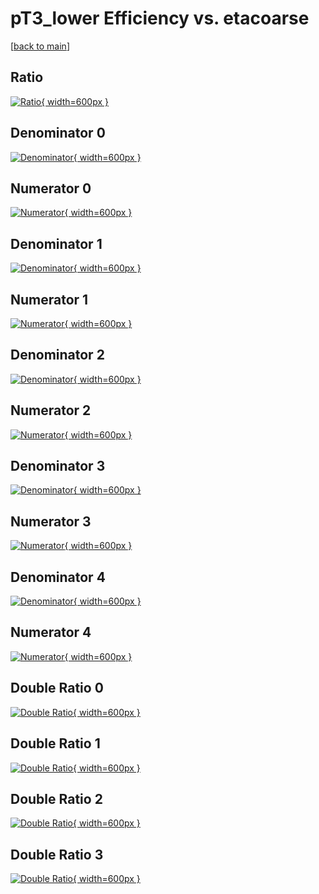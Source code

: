 # pT3_lower Efficiency vs. etacoarse

[[back to main](./)]



## Ratio

[![Ratio](../mtv/var/pT3_lower_vtr_0_1_eff_etacoarse.png){ width=600px }](../mtv/var/pT3_lower_vtr_0_1_eff_etacoarse.pdf)

## Denominator 0

[![Denominator](../mtv/den/pT3_lower_vtr_0_1_eff_etacoarse_den0.png){ width=600px }](../mtv/den/pT3_lower_vtr_0_1_eff_etacoarse_den0.pdf)

## Numerator 0

[![Numerator](../mtv/num/pT3_lower_vtr_0_1_eff_etacoarse_num0.png){ width=600px }](../mtv/num/pT3_lower_vtr_0_1_eff_etacoarse_num0.pdf)

## Denominator 1

[![Denominator](../mtv/den/pT3_lower_vtr_0_1_eff_etacoarse_den1.png){ width=600px }](../mtv/den/pT3_lower_vtr_0_1_eff_etacoarse_den1.pdf)

## Numerator 1

[![Numerator](../mtv/num/pT3_lower_vtr_0_1_eff_etacoarse_num1.png){ width=600px }](../mtv/num/pT3_lower_vtr_0_1_eff_etacoarse_num1.pdf)

## Denominator 2

[![Denominator](../mtv/den/pT3_lower_vtr_0_1_eff_etacoarse_den2.png){ width=600px }](../mtv/den/pT3_lower_vtr_0_1_eff_etacoarse_den2.pdf)

## Numerator 2

[![Numerator](../mtv/num/pT3_lower_vtr_0_1_eff_etacoarse_num2.png){ width=600px }](../mtv/num/pT3_lower_vtr_0_1_eff_etacoarse_num2.pdf)

## Denominator 3

[![Denominator](../mtv/den/pT3_lower_vtr_0_1_eff_etacoarse_den3.png){ width=600px }](../mtv/den/pT3_lower_vtr_0_1_eff_etacoarse_den3.pdf)

## Numerator 3

[![Numerator](../mtv/num/pT3_lower_vtr_0_1_eff_etacoarse_num3.png){ width=600px }](../mtv/num/pT3_lower_vtr_0_1_eff_etacoarse_num3.pdf)

## Denominator 4

[![Denominator](../mtv/den/pT3_lower_vtr_0_1_eff_etacoarse_den4.png){ width=600px }](../mtv/den/pT3_lower_vtr_0_1_eff_etacoarse_den4.pdf)

## Numerator 4

[![Numerator](../mtv/num/pT3_lower_vtr_0_1_eff_etacoarse_num4.png){ width=600px }](../mtv/num/pT3_lower_vtr_0_1_eff_etacoarse_num4.pdf)

## Double Ratio 0

[![Double Ratio](../mtv/ratio/pT3_lower_vtr_0_1_eff_etacoarse_ratio0.png){ width=600px }](../mtv/ratio/pT3_lower_vtr_0_1_eff_etacoarse_ratio0.pdf)

## Double Ratio 1

[![Double Ratio](../mtv/ratio/pT3_lower_vtr_0_1_eff_etacoarse_ratio1.png){ width=600px }](../mtv/ratio/pT3_lower_vtr_0_1_eff_etacoarse_ratio1.pdf)

## Double Ratio 2

[![Double Ratio](../mtv/ratio/pT3_lower_vtr_0_1_eff_etacoarse_ratio2.png){ width=600px }](../mtv/ratio/pT3_lower_vtr_0_1_eff_etacoarse_ratio2.pdf)

## Double Ratio 3

[![Double Ratio](../mtv/ratio/pT3_lower_vtr_0_1_eff_etacoarse_ratio3.png){ width=600px }](../mtv/ratio/pT3_lower_vtr_0_1_eff_etacoarse_ratio3.pdf)

